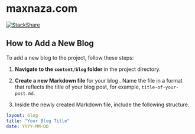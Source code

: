 # maxnaza.com

[![StackShare](https://img.shields.io/badge/tech-stack-0690fa.svg?style=flat)](https://stackshare.io/2Clutch/knowledge-purse)


## How to Add a New Blog 

To add a new blog  to the project, follow these steps:

1. **Navigate to the `content/blog` folder** in the project directory.

2. **Create a new Markdown file** for your blog . Name the file in a format that reflects the title of your blog post, for example, `title-of-your-post.md`.

3. Inside the newly created Markdown file, include the following structure.

```yaml
layout: blog
title: "Your Blog Title"
date: YYYY-MM-DD
```
